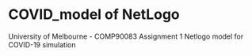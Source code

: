 # COVID_model of NetLogo
University of Melbourne - COMP90083 Assignment 1
Netlogo model for COVID-19 simulation
